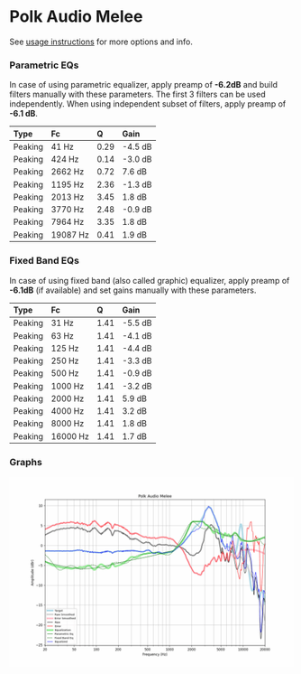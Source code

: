 # Polk Audio Melee
See [usage instructions](https://github.com/jaakkopasanen/AutoEq#usage) for more options and info.

### Parametric EQs
In case of using parametric equalizer, apply preamp of **-6.2dB** and build filters manually
with these parameters. The first 3 filters can be used independently.
When using independent subset of filters, apply preamp of **-6.1 dB**.

| Type    | Fc       |    Q | Gain    |
|:--------|:---------|:-----|:--------|
| Peaking | 41 Hz    | 0.29 | -4.5 dB |
| Peaking | 424 Hz   | 0.14 | -3.0 dB |
| Peaking | 2662 Hz  | 0.72 | 7.6 dB  |
| Peaking | 1195 Hz  | 2.36 | -1.3 dB |
| Peaking | 2013 Hz  | 3.45 | 1.8 dB  |
| Peaking | 3770 Hz  | 2.48 | -0.9 dB |
| Peaking | 7964 Hz  | 3.35 | 1.8 dB  |
| Peaking | 19087 Hz | 0.41 | 1.9 dB  |

### Fixed Band EQs
In case of using fixed band (also called graphic) equalizer, apply preamp of **-6.1dB**
(if available) and set gains manually with these parameters.

| Type    | Fc       |    Q | Gain    |
|:--------|:---------|:-----|:--------|
| Peaking | 31 Hz    | 1.41 | -5.5 dB |
| Peaking | 63 Hz    | 1.41 | -4.1 dB |
| Peaking | 125 Hz   | 1.41 | -4.4 dB |
| Peaking | 250 Hz   | 1.41 | -3.3 dB |
| Peaking | 500 Hz   | 1.41 | -0.9 dB |
| Peaking | 1000 Hz  | 1.41 | -3.2 dB |
| Peaking | 2000 Hz  | 1.41 | 5.9 dB  |
| Peaking | 4000 Hz  | 1.41 | 3.2 dB  |
| Peaking | 8000 Hz  | 1.41 | 1.8 dB  |
| Peaking | 16000 Hz | 1.41 | 1.7 dB  |

### Graphs
![](./Polk%20Audio%20Melee.png)